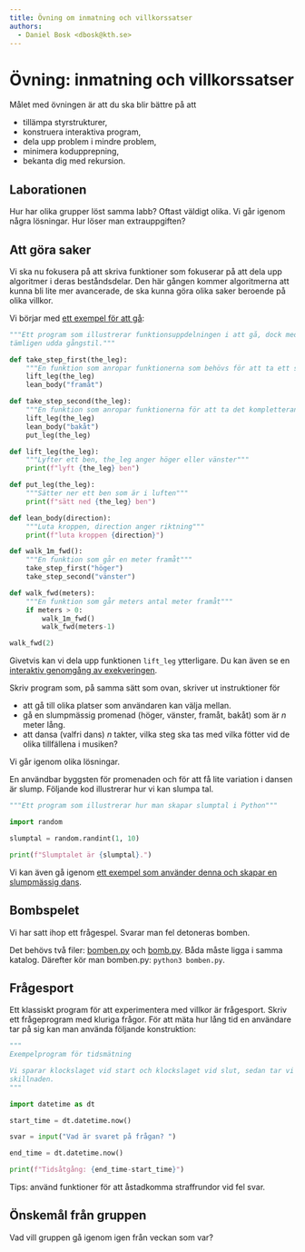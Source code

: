 ```yaml
---
title: Övning om inmatning och villkorssatser
authors:
  - Daniel Bosk <dbosk@kth.se>
---
```

# Övning: inmatning och villkorssatser

Målet med övningen är att du ska blir bättre på att

  - tillämpa styrstrukturer,
  - konstruera interaktiva program,
  - dela upp problem i mindre problem,
  - minimera kodupprepning,
  - bekanta dig med rekursion.


## Laborationen

Hur har olika grupper löst samma labb? Oftast väldigt olika. Vi går igenom 
några lösningar. Hur löser man extrauppgiften?


## Att göra saker

Vi ska nu fokusera på att skriva funktioner som fokuserar på att dela upp 
algoritmer i deras beståndsdelar. Den här gången kommer algoritmerna att kunna 
bli lite mer avancerade, de ska kunna göra olika saker beroende på olika 
villkor.

Vi börjar med [ett exempel för att gå][walk]:
```python
"""Ett program som illustrerar funktionsuppdelningen i att gå, dock med en 
tämligen udda gångstil."""

def take_step_first(the_leg):
    """En funktion som anropar funktionerna som behövs för att ta ett steg"""
    lift_leg(the_leg)
    lean_body("framåt")

def take_step_second(the_leg):
    """En funktion som anropar funktionerna för att ta det kompletterande steget"""
    lift_leg(the_leg)
    lean_body("bakåt")
    put_leg(the_leg)

def lift_leg(the_leg):
    """Lyfter ett ben, the_leg anger höger eller vänster"""
    print(f"lyft {the_leg} ben")

def put_leg(the_leg):
    """Sätter ner ett ben som är i luften"""
    print(f"sätt ned {the_leg} ben")

def lean_body(direction):
    """Luta kroppen, direction anger riktning"""
    print(f"luta kroppen {direction}")

def walk_1m_fwd():
    """En funktion som går en meter framåt"""
    take_step_first("höger")
    take_step_second("vänster")

def walk_fwd(meters):
    """En funktion som går meters antal meter framåt"""
    if meters > 0:
        walk_1m_fwd()
        walk_fwd(meters-1)

walk_fwd(2)
```
Givetvis kan vi dela upp funktionen `lift_leg` ytterligare. Du kan även se en 
[interaktiv genomgång av exekveringen][walk-tutor].

[walk]: https://github.com/dbosk/intropy/blob/master/modules/conditionals/walk.py
[walk-tutor]: https://pythontutor.com/visualize.html#code=%22%22%22Ett%20program%20som%20illustrerar%20funktionsuppdelningen%20i%20att%20g%C3%A5,%20dock%20med%20en%20%0At%C3%A4mligen%20udda%20g%C3%A5ngstil.%22%22%22%0A%0Adef%20take_step_first%28the_leg%29%3A%0A%20%20%20%20%22%22%22En%20funktion%20som%20anropar%20funktionerna%20som%20beh%C3%B6vs%20f%C3%B6r%20att%20ta%20ett%20steg%22%22%22%0A%20%20%20%20lift_leg%28the_leg%29%0A%20%20%20%20lean_body%28%22fram%C3%A5t%22%29%0A%0Adef%20take_step_second%28the_leg%29%3A%0A%20%20%20%20%22%22%22En%20funktion%20som%20anropar%20funktionerna%20f%C3%B6r%20att%20ta%20det%20kompletterande%20steget%22%22%22%0A%20%20%20%20lift_leg%28the_leg%29%0A%20%20%20%20lean_body%28%22bak%C3%A5t%22%29%0A%20%20%20%20put_leg%28the_leg%29%0A%0Adef%20lift_leg%28the_leg%29%3A%0A%20%20%20%20%22%22%22Lyfter%20ett%20ben,%20the_leg%20anger%20h%C3%B6ger%20eller%20v%C3%A4nster%22%22%22%0A%20%20%20%20print%28f%22lyft%20%7Bthe_leg%7D%20ben%22%29%0A%0Adef%20put_leg%28the_leg%29%3A%0A%20%20%20%20%22%22%22S%C3%A4tter%20ner%20ett%20ben%20som%20%C3%A4r%20i%20luften%22%22%22%0A%20%20%20%20print%28f%22s%C3%A4tt%20ned%20%7Bthe_leg%7D%20ben%22%29%0A%0Adef%20lean_body%28direction%29%3A%0A%20%20%20%20%22%22%22Luta%20kroppen,%20direction%20anger%20riktning%22%22%22%0A%20%20%20%20print%28f%22luta%20kroppen%20%7Bdirection%7D%22%29%0A%0Adef%20walk_1m_fwd%28%29%3A%0A%20%20%20%20%22%22%22En%20funktion%20som%20g%C3%A5r%20en%20meter%20fram%C3%A5t%22%22%22%0A%20%20%20%20take_step_first%28%22h%C3%B6ger%22%29%0A%20%20%20%20take_step_second%28%22v%C3%A4nster%22%29%0A%0Adef%20walk_fwd%28meters%29%3A%0A%20%20%20%20%22%22%22En%20funktion%20som%20g%C3%A5r%20meters%20antal%20meter%20fram%C3%A5t%22%22%22%0A%20%20%20%20if%20meters%20%3E%200%3A%0A%20%20%20%20%20%20%20%20walk_1m_fwd%28%29%0A%20%20%20%20%20%20%20%20walk_fwd%28meters-1%29%0A%0Awalk_fwd%282%29&cumulative=false&curInstr=0&heapPrimitives=nevernest&mode=display&origin=opt-frontend.js&py=3&rawInputLstJSON=%5B%5D&textReferences=false

Skriv program som, på samma sätt som ovan, skriver ut instruktioner för

  - att gå till olika platser som användaren kan välja mellan.
  - gå en slumpmässig promenad (höger, vänster, framåt, bakåt) som är $n$ meter 
    lång.
  - att dansa (valfri dans) $n$ takter, vilka steg ska tas med vilka fötter vid 
    de olika tillfällena i musiken?

Vi går igenom olika lösningar.

En användbar byggsten för promenaden och för att få lite variation i dansen är 
slump. Följande kod illustrerar hur vi kan slumpa tal.
```python
"""Ett program som illustrerar hur man skapar slumptal i Python"""

import random

slumptal = random.randint(1, 10)

print(f"Slumptalet är {slumptal}.")
```
Vi kan även gå igenom [ett exempel som använder denna och skapar en slumpmässig 
dans][random-dance].

[random-dance]: https://github.com/dbosk/intropy/blob/master/modules/conditionals/dance.py


## Bombspelet

Vi har satt ihop ett frågespel. Svarar man fel detoneras bomben.

Det behövs två filer: [bomben.py][bomben] och [bomb.py][bomb]. Båda måste ligga 
i samma katalog. Därefter kör man bomben.py: `python3 bomben.py`.

[bomben]: https://github.com/dbosk/intropy/blob/master/modules/conditionals/bomben.py
[bomb]: https://github.com/dbosk/intropy/blob/master/modules/conditionals/bomb.py



## Frågesport

Ett klassiskt program för att experimentera med villkor är frågesport. Skriv 
ett frågeprogram med kluriga frågor. För att mäta hur lång tid en användare tar 
på sig kan man använda följande konstruktion:
```python
"""
Exempelprogram för tidsmätning

Vi sparar klockslaget vid start och klockslaget vid slut, sedan tar vi 
skillnaden.
"""

import datetime as dt

start_time = dt.datetime.now()

svar = input("Vad är svaret på frågan? ")

end_time = dt.datetime.now()

print(f"Tidsåtgång: {end_time-start_time}")
```

Tips: använd funktioner för att åstadkomma straffrundor vid fel svar.


## Önskemål från gruppen

Vad vill gruppen gå igenom igen från veckan som var?
